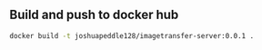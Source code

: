 ## Build and push to docker hub
```bash
docker build -t joshuapeddle128/imagetransfer-server:0.0.1 .